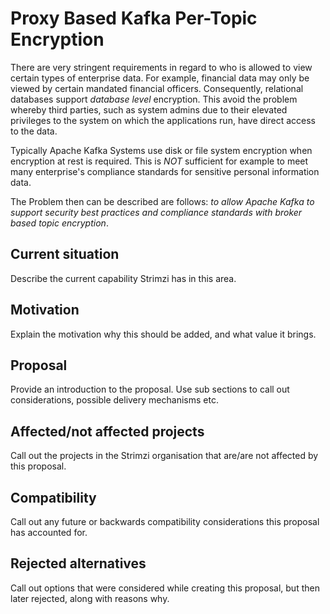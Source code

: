<!-- This template is provided as an example with sections you may wish to comment on with respect to your proposal. Add or remove sections as required to best articulate the proposal. -->

# Proxy Based Kafka Per-Topic Encryption

There are very  stringent requirements in regard to who  is allowed to
view certain types of enterprise data. For example, financial data may
only be viewed by  certain mandated financial officers.  Consequently,
relational databases  support _database level_  encryption.
This avoid the problem whereby third parties, such as system admins due
to their elevated privileges to the system on which the applications
run, have direct access to the data.

Typically Apache Kafka Systems use disk or file system encryption when
encryption at rest is required. This is *NOT* sufficient for example
to meet many enterprise's compliance standards for sensitive personal information data.

The Problem then can be described are follows: *to allow Apache Kafka to support security best practices and compliance standards with broker based topic encryption*.

## Current situation

Describe the current capability Strimzi has in this area.

## Motivation

Explain the motivation why this should be added, and what value it brings.

## Proposal

Provide an introduction to the proposal. Use sub sections to call out considerations, possible delivery mechanisms etc.

## Affected/not affected projects

Call out the projects in the Strimzi organisation that are/are not affected by this proposal. 

## Compatibility

Call out any future or backwards compatibility considerations this proposal has accounted for.

## Rejected alternatives

Call out options that were considered while creating this proposal, but then later rejected, along with reasons why.
